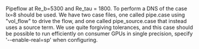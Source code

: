 Pipeflow at Re_b=5300 and Re_tau = 1800.
To perform a DNS of the case lx=8 should be used.
We have two case files, one called pipe.case using "vol_flow" to drive the flow,  and one called pipe_source.case that instead uses a source term.
We use quite forgiving tolerances, and this case should be possible to run efficiently on consumer GPUs in single precision, specify '--enable-real=sp' when configuring.
